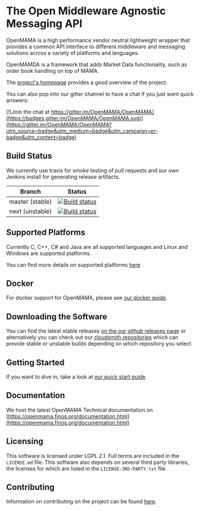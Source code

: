 The Open Middleware Agnostic Messaging API
================================================================================

OpenMAMA is a high performance vendor neutral lightweight wrapper that provides a common API interface
to different middleware and messaging solutions across a variety of platforms and languages.

OpenMAMDA is a framework that adds Market Data functionality, such as order book handling on top of MAMA.

The [project's homepage](https://openmama.finos.org) provides a good overview of the project.

You can also pop into our gitter channel to have a chat if you just want quick answers:

[![Join the chat at https://gitter.im/OpenMAMA/OpenMAMA](https://badges.gitter.im/OpenMAMA/OpenMAMA.svg)](https://gitter.im/OpenMAMA/OpenMAMA?utm_source=badge&utm_medium=badge&utm_campaign=pr-badge&utm_content=badge)

Build Status
--------------------------------------------------------------------------------

We currently use travis for smoke testing of pull requests and our own Jenkins install for generating release artifacts.

| Branch          | Status      |
|-----------------|---------------|
| master (stable) |[![Build status](https://ci.appveyor.com/api/projects/status/4xo7i60r36vaeigi/branch/master?svg=true)](https://ci.appveyor.com/project/finos/openmama/branch/master)|
| next (unstable) |[![Build status](https://ci.appveyor.com/api/projects/status/4xo7i60r36vaeigi/branch/next?svg=true)](https://ci.appveyor.com/project/finos/openmama/branch/next)|

Supported Platforms
--------------------------------------------------------------------------------
Currently C, C++, C# and Java are all supported languages and Linux and Windows are supported platforms.

You can find more details on supported platforms [here](https://openmama.finos.org/openmama_supported_platforms.html)

Docker
--------------------------------------------------------------------------------
For docker support for OpenMAMA, please see [our docker guide](docker/README.md).

Downloading the Software
--------------------------------------------------------------------------------
You can find the latest stable releases [on the our github releases page](https://github.com/OpenMAMA/OpenMAMA/releases)
or alternatively you can check out our
[cloudsmith repositories](https://cloudsmith.io/~openmama/repos/openmama/setup/)
which can provide stable or unstable builds depending on which repository you select.

Getting Started
--------------------------------------------------------------------------------
If you want to dive in, take a look at [our quick start guide](https://openmama.finos.org/quickstart.html)

Documentation
--------------------------------------------------------------------------------
We host the latest OpenMAMA Technical documentation on [https://openmama.finos.org/documentation.html](https://openmama.finos.org/documentation.html)

Licensing
--------------------------------------------------------------------------------
This software is licensed under LGPL 2.1. Full terms are included in the `LICENSE.md` file. This software also
depends on several third party libraries, the licenses for which are listed in the `LICENSE-3RD-PARTY.txt` file.

Contributing
--------------------------------------------------------------------------------
Information on contributing on the project can be found [here](https://openmama.finos.org/openmama_submission_process.html).

